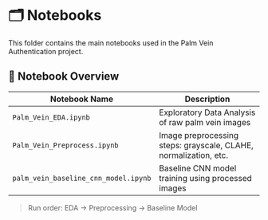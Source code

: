 # 🗂️ Notebooks

This folder contains the main notebooks used in the Palm Vein Authentication project.

## 📒 Notebook Overview

| Notebook Name                     | Description                                                      |
|----------------------------------|------------------------------------------------------------------|
| `Palm_Vein_EDA.ipynb`            | Exploratory Data Analysis of raw palm vein images               |
| `Palm_Vein_Preprocess.ipynb`     | Image preprocessing steps: grayscale, CLAHE, normalization, etc.|
| `palm_vein_baseline_cnn_model.ipynb` | Baseline CNN model training using processed images             |

> Run order: EDA → Preprocessing → Baseline Model
